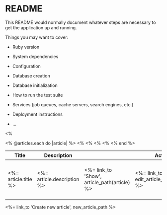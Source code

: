 # README


This README would normally document whatever steps are necessary to get the
application up and running.

Things you may want to cover:

* Ruby version

* System dependencies

* Configuration

* Database creation

* Database initialization

* How to run the test suite

* Services (job queues, cache servers, search engines, etc.)

* Deployment instructions

* ...


<% <table>
  <thead>
    <tr>
      <th>Title</th>
      <th>Description</th>
      <th colspan="3">Actions</th>
    </tr>
  </thead>
  <tbody>
    <% @articles.each do |article| %>
  <% <tr>
    <td><%= article.title %></td>
<% <td><%= article.description %></td>
<% <td><%= link_to 'Show', article_path(article) %></td>
<% <td><%= link_to 'Edit', edit_article_path(article) %></td>
<td><%= link_to 'Delete', article_path(article), method: :delete, data: { confirm: "Are you sure?"}  %></td>
</tr>
<% end %>
</tbody>
</table>
<p>
  <%= link_to 'Create new article', new_article_path %>
</p>
